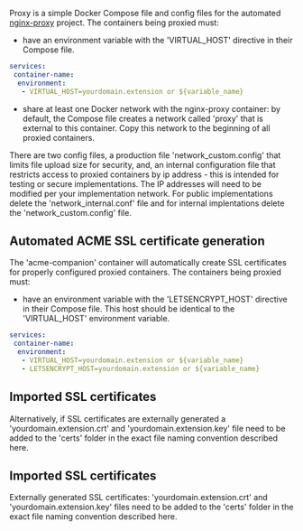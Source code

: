 Proxy is a simple Docker Compose file and config files for the automated [nginx-proxy](https://github.com/nginx-proxy/nginx-proxy) project. The containers being proxied must:
* have an environment variable with the 'VIRTUAL_HOST' directive in their Compose file.

```YAML
services:
 container-name:
  environment:
   - VIRTUAL_HOST=yourdomain.extension or ${variable_name}
```

* share at least one Docker network with the nginx-proxy container: by default, the Compose file creates a network called 'proxy' that is external to this container. Copy this network to the beginning of all proxied containers.

There are two config files, a production file 'network_custom.config' that limits file upload size for security, and, an internal configuration file that restricts access to proxied containers by ip address - this is intended for testing or secure implementations. The IP addresses will need to be modified per your implementation network. For public implementations delete the 'network_internal.conf' file and for internal implentations delete the 'network_custom.config' file.

## Automated ACME SSL certificate generation

The 'acme-companion' container will automatically create SSL certificates for properly configured proxied containers. The containers being proxied must:
* have an environment variable with the 'LETSENCRYPT_HOST' directive in their Compose file. This host should be identical to the 'VIRTUAL_HOST' environment variable.

```YAML
services:
 container-name:
  environment:
   - VIRTUAL_HOST=yourdomain.extension or ${variable_name}
   - LETSENCRYPT_HOST=yourdomain.extension or ${variable_name}
```

## Imported SSL certificates

Alternatively, if SSL certificates are externally generated a 'yourdomain.extension.crt' and 'yourdomain.extension.key' file need to be added to the 'certs' folder in the exact file naming convention described here.

## Imported SSL certificates

Externally generated SSL certificates: 'yourdomain.extension.crt' and 'yourdomain.extension.key' files need to be added to the 'certs' folder in the exact file naming convention described here.
